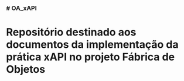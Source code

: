 <h3># OA_xAPI<h3>

<h1>Repositório destinado aos documentos da implementação da prática xAPI no projeto Fábrica de Objetos<h1>
